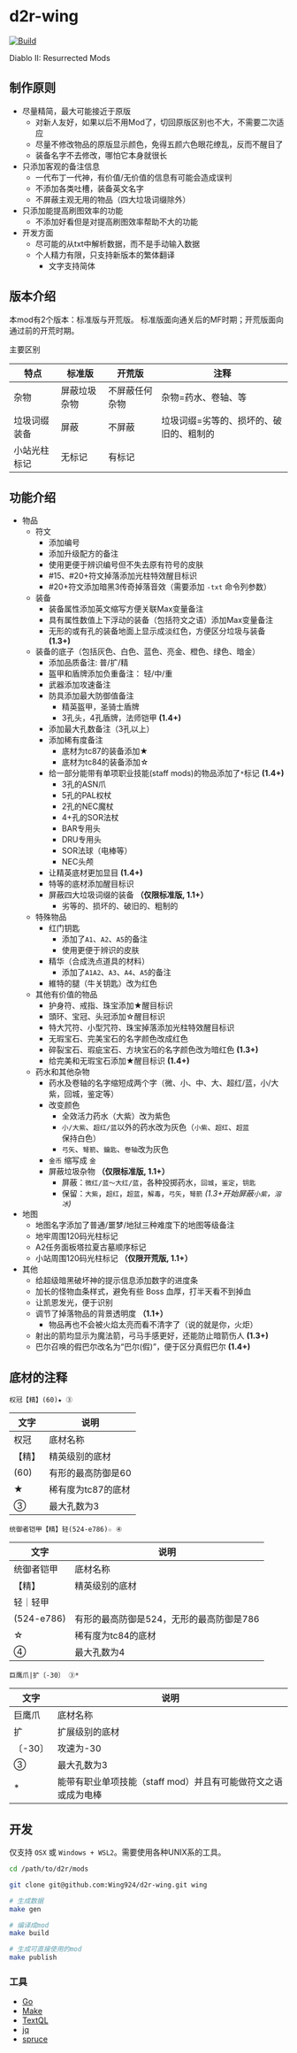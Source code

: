 # d2r-wing

[![Build](https://github.com/Wing924/d2r-wing/actions/workflows/build.yml/badge.svg)](https://github.com/Wing924/d2r-wing/actions/workflows/build.yml)

Diablo II: Resurrected Mods

## 制作原则

- 尽量精简，最大可能接近于原版
  - 对新人友好，如果以后不用Mod了，切回原版区别也不大，不需要二次适应
  - 尽量不修改物品的原版显示颜色，免得五颜六色眼花缭乱，反而不醒目了
  - 装备名字不去修改，哪怕它本身就很长
- 只添加客观的备注信息
  - 一代布丁一代神，有价值/无价值的信息有可能会造成误判
  - 不添加各类吐槽，装备英文名字
  - 不屏蔽主观无用的物品（四大垃圾词缀除外）
- 只添加能提高刷图效率的功能
  - 不添加好看但是对提高刷图效率帮助不大的功能
- 开发方面
  - 尽可能的从txt中解析数据，而不是手动输入数据
  - 个人精力有限，只支持新版本的繁体翻译
    - 文字支持简体

## 版本介绍

本mod有2个版本：标准版与开荒版。
标准版面向通关后的MF时期；开荒版面向通过前的开荒时期。

主要区别

| 特点         | 标准版       | 开荒版         | 注释                                    |
| ------------ | ------------ | -------------- | --------------------------------------- |
| 杂物         | 屏蔽垃圾杂物 | 不屏蔽任何杂物 | 杂物=药水、卷轴、等                     |
| 垃圾词缀装备 | 屏蔽         | 不屏蔽         | 垃圾词缀=劣等的、损坏的、破旧的、粗制的 |
| 小站光柱标记 | 无标记       | 有标记         |                                         |

## 功能介绍

- 物品
  - 符文
    - 添加编号
    - 添加升级配方的备注
    - 使用更便于辨识编号但不失去原有符号的皮肤
    - #15、#20+符文掉落添加光柱特效醒目标识
    - #20+符文添加暗黑3传奇掉落音效（需要添加 `-txt` 命令列参数）
  - 装备
    - 装备属性添加英文缩写方便关联Max变量备注
    - 具有属性数值上下浮动的装备（包括符文之语）添加Max变量备注
    - 无形的或有孔的装备地面上显示成淡红色，方便区分垃圾与装备 **(1.3+)**
  - 装备的底子（包括灰色、白色、蓝色、亮金、橙色、绿色、暗金）
    - 添加品质备注: 普/扩/精
    - 盔甲和盾牌添加负重备注： 轻/中/重
    - 武器添加攻速备注
    - 防具添加最大防御值备注
      - 精英盔甲，圣骑士盾牌
      - 3孔头，4孔盾牌，法师铠甲 **(1.4+)**
    - 添加最大孔数备注（3孔以上）
    - 添加稀有度备注
      - 底材为tc87的装备添加★
      - 底材为tc84的装备添加☆
    - 给一部分能带有单项职业技能(staff mods)的物品添加了`*`标记 **(1.4+)**
      - 3孔的ASN爪
      - 5孔的PAL权杖
      - 2孔的NEC魔杖
      - 4+孔的SOR法杖
      - BAR专用头
      - DRU专用头
      - SOR法球（电棒等）
      - NEC头颅
    - 让精英底材更加显目 **(1.4+)**
    - 特等的底材添加醒目标识
    - 屏蔽四大垃圾词缀的装备 **（仅限标准版, 1.1+）**
      - 劣等的、损坏的、破旧的、粗制的
  - 特殊物品
    - 红门钥匙
      - 添加了`A1`、`A2`、`A5`的备注
      - 使用更便于辨识的皮肤
    - 精华（合成洗点道具的材料）
      - 添加了`A1A2`、`A3`、`A4`、`A5`的备注
    - 維特的腿（牛关钥匙）改为红色
  - 其他有价值的物品
    - 护身符、戒指、珠宝添加★醒目标识
    - 頭环、宝冠、头冠添加☆醒目标识
    - 特大咒符、小型咒符、珠宝掉落添加光柱特效醒目标识
    - 无瑕宝石、完美宝石的名字颜色改成红色
    - 碎裂宝石、瑕疵宝石、方块宝石的名字颜色改为暗红色 **(1.3+)**
    - 给完美和无瑕宝石添加★醒目标识 **(1.4+)**
  - 药水和其他杂物
    - 药水及卷轴的名字缩短成两个字（微、小、中、大、超红/蓝，小/大紫，回城，鉴定等）
    - 改变颜色
      - 全效活力药水（大紫）改为紫色
      - `小/大紫`、`超红/蓝`以外的药水改为灰色（`小紫`、`超红`、`超蓝`保持白色）
      - `弓矢`、`弩箭`、`鑰匙`、`卷轴`改为灰色
    - `金币` 缩写成 `金`
    - 屏蔽垃圾杂物 **（仅限标准版, 1.1+）**
      - 屏蔽：`微红/蓝～大红/蓝`，各种投掷药水，`回城`，`鉴定`，`钥匙`
      - 保留：`大紫`，`超红`，`超蓝`，`解毒`，`弓矢`，`弩箭` *(1.3+开始屏蔽`小紫`，`溶冰`)*
- 地图
  - 地图名字添加了普通/噩梦/地狱三种难度下的地图等级备注
  - 地牢周围120码光柱标记
  - A2任务面板塔拉夏古墓顺序标记
  - 小站周围120码光柱标记 **（仅限开荒版, 1.1+）**
- 其他
  - 给超级暗黑破坏神的提示信息添加数字的进度条
  - 加长的怪物血条样式，避免有些 Boss 血厚，打半天看不到掉血
  - 让凯恩发光，便于识别
  - 调节了掉落物品的背景透明度 **（1.1+）**
    - 物品再也不会被火焰太亮而看不清字了（说的就是你，火炬）
  - 射出的箭均显示为魔法箭，弓马手感更好，还能防止暗箭伤人 **(1.3+)**
  - 巴尔召唤的假巴尔改名为“巴尔(假)”，便于区分真假巴尔 **(1.4+)**

## 底材的注释

```
权冠【精】(60)★ ③
```

| 文字   | 说明               |
| ------ | ------------------ |
| 权冠   | 底材名称           |
| 【精】 | 精英级别的底材     |
| (60)   | 有形的最高防御是60 |
| ★      | 稀有度为tc87的底材 |
| ③      | 最大孔数为3        |

```
统御者铠甲【精】轻(524-e786)☆ ④
```

| 文字       | 说明                                     |
| ---------- | ---------------------------------------- |
| 统御者铠甲 | 底材名称                                 |
| 【精】     | 精英级别的底材                           |
| 轻｜轻甲   |
| (524-e786) | 有形的最高防御是524，无形的最高防御是786 |
| ☆          | 稀有度为tc84的底材                       |
| ④          | 最大孔数为4                              |

```
巨鹰爪|扩〔-30〕 ③*
```

| 文字    | 说明                                                          |
| ------- | ------------------------------------------------------------- |
| 巨鹰爪  | 底材名称                                                      |
| 扩      | 扩展级别的底材                                                |
| 〔-30〕 | 攻速为-30                                                     |
| ③       | 最大孔数为3                                                   |
| *       | 能带有职业单项技能（staff mod）并且有可能做符文之语或成为电棒 |

## 开发

仅支持 `OSX` 或 `Windows + WSL2`。需要使用各种UNIX系的工具。

```bash
cd /path/to/d2r/mods

git clone git@github.com:Wing924/d2r-wing.git wing

# 生成数据
make gen

# 编译成mod
make build

# 生成可直接使用的mod
make publish
```

### 工具

- [Go](https://go.dev/)
- [Make](https://www.gnu.org/software/make/)
- [TextQL](https://github.com/dinedal/textql)
- [jq](https://stedolan.github.io/jq/)
- [spruce](https://github.com/geofffranks/spruce)
